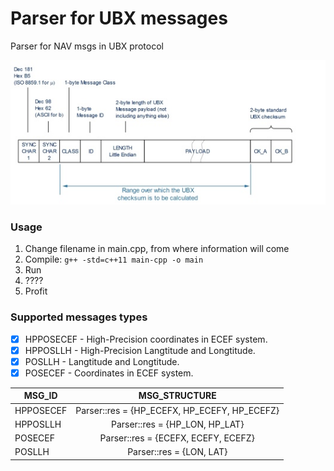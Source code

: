 # Parser for UBX messages
Parser for NAV msgs in UBX protocol

![UBX message structure](img/ubx_msg.jpg)

### Usage
1. Change filename in main.cpp, from where information will come
2. Compile: `g++ -std=c++11 main-cpp -o main`
3. Run
4. ????
5. Profit
### Supported messages types

- [x] HPPOSECEF - High-Precision coordinates in ECEF system.
- [x] HPPOSLLH - High-Precision Langtitude and Longtitude.
- [x] POSLLH - Langtitude and Longtitude.
- [x] POSECEF - Coordinates in ECEF system.

| MSG_ID        | MSG_STRUCTURE  |
| ------------- |:-------------:|
| HPPOSECEF     | Parser::res = {HP_ECEFX, HP_ECEFY, HP_ECEFZ} |
| HPPOSLLH      | Parser::res = {HP_LON, HP_LAT}               |
| POSECEF       | Parser::res = {ECEFX, ECEFY, ECEFZ}          |
| POSLLH        | Parser::res = {LON, LAT}                     |
